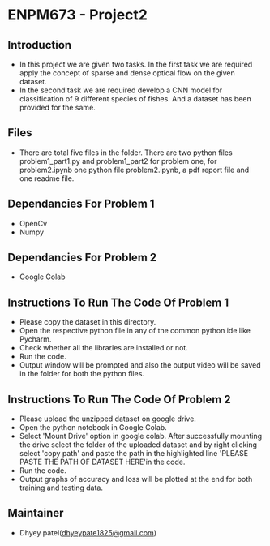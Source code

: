 # ENPM673 - Project2
## Introduction
* In this project we are given two tasks. In the first task we are required apply the concept of sparse and dense optical flow on the given dataset. 
* In the second task we are required develop a CNN model for classification of 9 different species of fishes. And a dataset has been provided for the same.
## Files
* There are total five files in the folder. There are two python files problem1_part1.py and problem1_part2 for problem one, for problem2.ipynb one python file problem2.ipynb, a pdf report file and one readme file.
## Dependancies For Problem 1
* OpenCv
* Numpy
## Dependancies For Problem 2
* Google Colab
## Instructions To Run The Code Of Problem 1
* Please copy the dataset in this directory.
* Open the respective python file in any of the common python ide like Pycharm.
* Check whether all the libraries are installed or not.
* Run the code.
* Output window will be prompted and also the output video will be saved in the folder for both the python files.
## Instructions To Run The Code Of Problem 2
* Please upload the unzipped dataset on google drive.
* Open the python notebook in Google Colab.
* Select 'Mount Drive' option in google colab. After successfully mounting the drive select the folder of the uploaded dataset and by right clicking select 'copy path' and paste the path in the highlighted line 'PLEASE PASTE THE PATH OF DATASET HERE'in the code.
* Run the code.
* Output graphs of accuracy and loss will be plotted at the end for both training and testing data.

## Maintainer
* Dhyey patel(dhyeypate1825@gmail.com)
